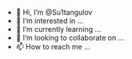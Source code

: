 - 👋 Hi, I’m @Su1tangulov
- 👀 I’m interested in ...
- 🌱 I’m currently learning ...
- 💞️ I’m looking to collaborate on ...
- 📫 How to reach me ...

<!---
Su1tangulov/Su1tangulov is a ✨ special ✨ repository because its `README.md` (this file) appears on your GitHub profile.
You can click the Preview link to take a look at your changes.
--->
